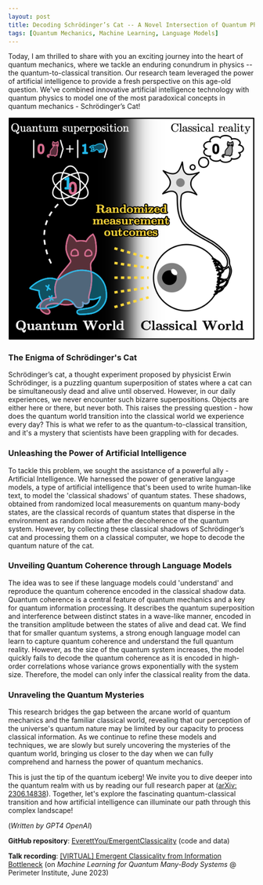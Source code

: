 ```yaml
---
layout: post
title: Decoding Schrödinger’s Cat -- A Novel Intersection of Quantum Physics and Artificial Intelligence
tags: [Quantum Mechanics, Machine Learning, Language Models]
---
```


Today, I am thrilled to share with you an exciting journey into the heart of quantum mechanics, where we tackle an enduring conundrum in physics -- the quantum-to-classical transition. Our research team leveraged the power of artificial intelligence to provide a fresh perspective on this age-old question. We've combined innovative artificial intelligence technology with quantum physics to model one of the most paradoxical concepts in quantum mechanics - Schrödinger’s Cat!

![Observing Schrödinger's cat by artifitial intelligence.](/assets/img/figures/schrodinger_cat.png)

### The Enigma of Schrödinger's Cat

Schrödinger’s cat, a thought experiment proposed by physicist Erwin Schrödinger, is a puzzling quantum superposition of states where a cat can be simultaneously dead and alive until observed. However, in our daily experiences, we never encounter such bizarre superpositions. Objects are either here or there, but never both. This raises the pressing question - how does the quantum world transition into the classical world we experience every day? This is what we refer to as the quantum-to-classical transition, and it's a mystery that scientists have been grappling with for decades.

### Unleashing the Power of Artificial Intelligence

To tackle this problem, we sought the assistance of a powerful ally - Artificial Intelligence. We harnessed the power of generative language models, a type of artificial intelligence that's been used to write human-like text, to model the 'classical shadows' of quantum states. These shadows, obtained from randomized local measurements on quantum many-body states, are the classical records of quantum states that disperse in the environment as random noise after the decoherence of the quantum system. However, by collecting these classical shadows of Schrödinger’s cat and processing them on a classical computer, we hope to decode the quantum nature of the cat.

### Unveiling Quantum Coherence through Language Models

The idea was to see if these language models could 'understand' and reproduce the quantum coherence encoded in the classical shadow data. Quantum coherence is a central feature of quantum mechanics and a key for quantum information processing. It describes the quantum superposition and interference between distinct states in a wave-like manner, encoded in the transition amplitude between the states of alive and dead cat. We find that for smaller quantum systems, a strong enough language model can learn to capture quantum coherence and understand the full quantum reality. However, as the size of the quantum system increases, the model quickly fails to decode the quantum coherence as it is encoded in high-order correlations whose variance grows exponentially with the system size. Therefore, the model can only infer the classical reality from the data.

### Unraveling the Quantum Mysteries

This research bridges the gap between the arcane world of quantum mechanics and the familiar classical world, revealing that our perception of the universe's quantum nature may be limited by our capacity to process classical information. As we continue to refine these models and techniques, we are slowly but surely uncovering the mysteries of the quantum world, bringing us closer to the day when we can fully comprehend and harness the power of quantum mechanics.

This is just the tip of the quantum iceberg! We invite you to dive deeper into the quantum realm with us by reading our full research paper at ([arXiv: 2306.14838](https://arxiv.org/abs/2306.14838)). Together, let's explore the fascinating quantum-classical transition and how artificial intelligence can illuminate our path through this complex landscape!

(*Written by GPT4 OpenAI*)

**GitHub repository**: [EverettYou/EmergentClassicality](https://github.com/EverettYou/EmergentClassicality) (code and data)

**Talk recording**: [[VIRTUAL] Emergent Classicality from Information Bottleneck](https://pirsa.org/23060044) (on *Machine Learning for Quantum Many-Body Systems* @ Perimeter Institute, June 2023)

